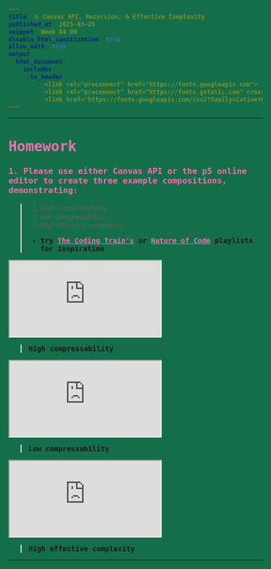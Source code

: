 ```yaml
---
title: 💥 Canvas API, Recursion, & Effective Complexity
published_at: 2025-03-25
snippet: Week 04 00
disable_html_sanitization: true
allow_math: true
output:
  html_document:
    includes:
      in_header:
        - <link rel="preconnect" href="https://fonts.googleapis.com">
        - <link rel="preconnect" href="https://fonts.gstatic.com" crossorigin>
        - <link href="https://fonts.googleapis.com/css2?family=Cutive+Mono&display=swap" rel="stylesheet">
---
```


<style>

  @import url('https://fonts.googleapis.com/css2?family=Cutive+Mono&display=swap');



h1, h3, h4, p, pre, ul {
  font-family: "Cutive Mono", monospace;
  font-weight: 700;
  font-style: normal;
  color:#E872B0;

}

/* font-family: "Cutive Mono", monospace;
font-weight: 400;
font-style: normal; */
 .text-gray-500, .markdown-body blockquote {color:#E872B0}
 .markdown-body {background-color:#156E4A;}
  html {background-color:#156E4A;}
  h1 {; font-weight: 800;}
  p, pre, ul {color:#1A1819;}
  a {color:#E872B0; text-decoration:underline;}
</style>

---

# Homework

### 1. Please use either Canvas API or the p5 online editor to create three example compositions, demonstrating:

> 1. high compressibility
> 2. low compressibility
> 3. high effective complexity
>
> - try [The Coding Train's](https://www.youtube.com/playlist?list=PLRqwX-V7Uu6bxNsa_3SfCPyF9Md9XvXhR) or [Nature of Code](https://www.youtube.com/playlist?list=PLRqwX-V7Uu6ZV4yEcW3uDwOgGXKUUsPOM) playlists for inspiration

<!-- LOW COMPRESS ------------------------------------------------------------->
<iframe id="w04-00-1" src="https://sams4m.github.io/comm2747-cr-coding/w04-00/high-compress/"></iframe>

> High compressability

<script type="module">

    const iframe  = document.getElementById (`w04-00-1`)
    iframe.width  = iframe.parentNode.scrollWidth
    iframe.height = iframe.width * 9 / 16 + 42

</script>

<!-- HIGH COMPRESS ------------------------------------------------------------->
<iframe id="w04-00-2" src="https://sams4m.github.io/comm2747-cr-coding/w04-00/low-compress/"></iframe>

> Low compressability

<script type="module">

    const iframe  = document.getElementById (`w04-00-2`)
    iframe.width  = iframe.parentNode.scrollWidth
    iframe.height = iframe.width * 9 / 16 + 42

</script>

<!-- HIGH EFFECTIVE COMPRESS ------------------------------------------------------------->
<iframe id="w04-00-3" src="https://sams4m.github.io/comm2747-cr-coding/w04-00/effective-complexity/"></iframe>

> High effective complexity

<script type="module">

    const iframe  = document.getElementById (`w04-00-3`)
    iframe.width  = iframe.parentNode.scrollWidth
    iframe.height = iframe.width * 9 / 16 + 42

</script>

---
